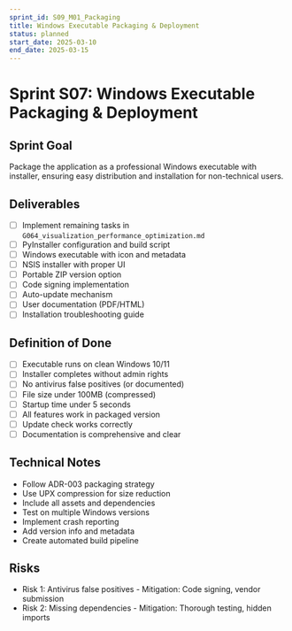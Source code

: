 ```yaml
---
sprint_id: S09_M01_Packaging
title: Windows Executable Packaging & Deployment
status: planned
start_date: 2025-03-10
end_date: 2025-03-15
---
```


# Sprint S07: Windows Executable Packaging & Deployment

## Sprint Goal
Package the application as a professional Windows executable with installer, ensuring easy distribution and installation for non-technical users.

## Deliverables
- [ ] Implement remaining tasks in `G064_visualization_performance_optimization.md`
- [ ] PyInstaller configuration and build script
- [ ] Windows executable with icon and metadata
- [ ] NSIS installer with proper UI
- [ ] Portable ZIP version option
- [ ] Code signing implementation
- [ ] Auto-update mechanism
- [ ] User documentation (PDF/HTML)
- [ ] Installation troubleshooting guide

## Definition of Done
- [ ] Executable runs on clean Windows 10/11
- [ ] Installer completes without admin rights
- [ ] No antivirus false positives (or documented)
- [ ] File size under 100MB (compressed)
- [ ] Startup time under 5 seconds
- [ ] All features work in packaged version
- [ ] Update check works correctly
- [ ] Documentation is comprehensive and clear

## Technical Notes
- Follow ADR-003 packaging strategy
- Use UPX compression for size reduction
- Include all assets and dependencies
- Test on multiple Windows versions
- Implement crash reporting
- Add version info and metadata
- Create automated build pipeline

## Risks
- Risk 1: Antivirus false positives - Mitigation: Code signing, vendor submission
- Risk 2: Missing dependencies - Mitigation: Thorough testing, hidden imports